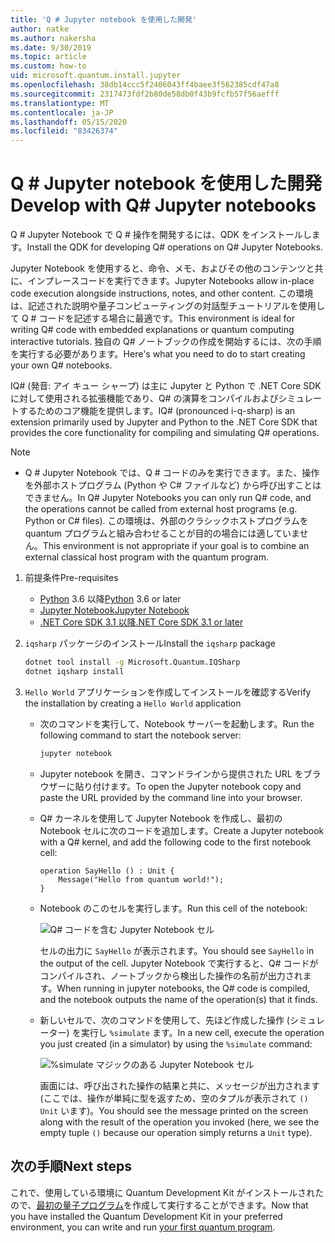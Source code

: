 ```yaml
---
title: 'Q # Jupyter notebook を使用した開発'
author: natke
ms.author: nakersha
ms.date: 9/30/2019
ms.topic: article
ms.custom: how-to
uid: microsoft.quantum.install.jupyter
ms.openlocfilehash: 38db14ccc5f2406043ff4baee3f562385cdf47a8
ms.sourcegitcommit: 2317473fdf2b80de58db0f43b9fcfb57f56aefff
ms.translationtype: MT
ms.contentlocale: ja-JP
ms.lasthandoff: 05/15/2020
ms.locfileid: "83426374"
---
```

# <a name="develop-with-q-jupyter-notebooks"></a><span data-ttu-id="531ad-102">Q # Jupyter notebook を使用した開発</span><span class="sxs-lookup"><span data-stu-id="531ad-102">Develop with Q# Jupyter notebooks</span></span>

<span data-ttu-id="531ad-103">Q # Jupyter Notebook で Q # 操作を開発するには、QDK をインストールします。</span><span class="sxs-lookup"><span data-stu-id="531ad-103">Install the QDK for developing Q# operations on Q# Jupyter Notebooks.</span></span>

<span data-ttu-id="531ad-104">Jupyter Notebook を使用すると、命令、メモ、およびその他のコンテンツと共に、インプレースコードを実行できます。</span><span class="sxs-lookup"><span data-stu-id="531ad-104">Jupyter Notebooks allow in-place code execution alongside instructions, notes, and other content.</span></span> <span data-ttu-id="531ad-105">この環境は、記述された説明や量子コンピューティングの対話型チュートリアルを使用して Q # コードを記述する場合に最適です。</span><span class="sxs-lookup"><span data-stu-id="531ad-105">This environment is ideal for writing Q# code with embedded explanations or quantum computing interactive tutorials.</span></span> <span data-ttu-id="531ad-106">独自の Q# ノートブックの作成を開始するには、次の手順を実行する必要があります。</span><span class="sxs-lookup"><span data-stu-id="531ad-106">Here's what you need to do to start creating your own Q# notebooks.</span></span>

<span data-ttu-id="531ad-107">IQ# (発音: アイ キュー シャープ) は主に Jupyter と Python で .NET Core SDK に対して使用される拡張機能であり、Q# の演算をコンパイルおよびシミュレートするためのコア機能を提供します。</span><span class="sxs-lookup"><span data-stu-id="531ad-107">IQ# (pronounced i-q-sharp) is an extension primarily used by Jupyter and Python to the .NET Core SDK that provides the core functionality for compiling and simulating Q# operations.</span></span>

> [!NOTE]
> * <span data-ttu-id="531ad-108">Q # Jupyter Notebook では、Q # コードのみを実行できます。また、操作を外部ホストプログラム (Python や C# ファイルなど) から呼び出すことはできません。</span><span class="sxs-lookup"><span data-stu-id="531ad-108">In Q# Jupyter Notebooks you can only run Q# code, and the operations cannot be called from external host programs (e.g. Python or C# files).</span></span> <span data-ttu-id="531ad-109">この環境は、外部のクラシックホストプログラムを quantum プログラムと組み合わせることが目的の場合には適していません。</span><span class="sxs-lookup"><span data-stu-id="531ad-109">This environment is not appropriate if your goal is to combine an external classical host program with the quantum program.</span></span>

1. <span data-ttu-id="531ad-110">前提条件</span><span class="sxs-lookup"><span data-stu-id="531ad-110">Pre-requisites</span></span>

    - <span data-ttu-id="531ad-111">[Python](https://www.python.org/downloads/) 3.6 以降</span><span class="sxs-lookup"><span data-stu-id="531ad-111">[Python](https://www.python.org/downloads/) 3.6 or later</span></span>
    - [<span data-ttu-id="531ad-112">Jupyter Notebook</span><span class="sxs-lookup"><span data-stu-id="531ad-112">Jupyter Notebook</span></span>](https://jupyter.readthedocs.io/en/latest/install.html)
    - [<span data-ttu-id="531ad-113">.NET Core SDK 3.1 以降</span><span class="sxs-lookup"><span data-stu-id="531ad-113">.NET Core SDK 3.1 or later</span></span>](https://www.microsoft.com/net/download)

1. <span data-ttu-id="531ad-114">`iqsharp` パッケージのインストール</span><span class="sxs-lookup"><span data-stu-id="531ad-114">Install the `iqsharp` package</span></span>

    ```bash
    dotnet tool install -g Microsoft.Quantum.IQSharp
    dotnet iqsharp install
    ```

1. <span data-ttu-id="531ad-115">`Hello World` アプリケーションを作成してインストールを確認する</span><span class="sxs-lookup"><span data-stu-id="531ad-115">Verify the installation by creating a `Hello World` application</span></span>

    - <span data-ttu-id="531ad-116">次のコマンドを実行して、Notebook サーバーを起動します。</span><span class="sxs-lookup"><span data-stu-id="531ad-116">Run the following command to start the notebook server:</span></span>

        ```bash
        jupyter notebook
        ```

    - <span data-ttu-id="531ad-117">Jupyter notebook を開き、コマンドラインから提供された URL をブラウザーに貼り付けます。</span><span class="sxs-lookup"><span data-stu-id="531ad-117">To open the Jupyter notebook copy and paste the URL provided by the command line into your browser.</span></span>

    - <span data-ttu-id="531ad-118">Q# カーネルを使用して Jupyter Notebook を作成し、最初の Notebook セルに次のコードを追加します。</span><span class="sxs-lookup"><span data-stu-id="531ad-118">Create a Jupyter notebook with a Q# kernel, and add the following code to the first notebook cell:</span></span>

        ```qsharp
        operation SayHello () : Unit {
            Message("Hello from quantum world!");
        }
        ```

    - <span data-ttu-id="531ad-119">Notebook のこのセルを実行します。</span><span class="sxs-lookup"><span data-stu-id="531ad-119">Run this cell of the notebook:</span></span>

        ![Q# コードを含む Jupyter Notebook セル](~/media/install-guide-jupyter.png)

        <span data-ttu-id="531ad-121">セルの出力に `SayHello` が表示されます。</span><span class="sxs-lookup"><span data-stu-id="531ad-121">You should see `SayHello` in the output of the cell.</span></span> <span data-ttu-id="531ad-122">Jupyter Notebook で実行すると、Q# コードがコンパイルされ、ノートブックから検出した操作の名前が出力されます。</span><span class="sxs-lookup"><span data-stu-id="531ad-122">When running in jupyter notebooks, the Q# code is compiled, and the notebook outputs the name of the operation(s) that it finds.</span></span>


    - <span data-ttu-id="531ad-123">新しいセルで、次のコマンドを使用して、先ほど作成した操作 (シミュレーター) を実行し `%simulate` ます。</span><span class="sxs-lookup"><span data-stu-id="531ad-123">In a new cell, execute the operation you just created (in a simulator) by using the `%simulate` command:</span></span>

        ![%simulate マジックのある Jupyter Notebook セル](~/media/install-guide-jupyter-simulate.png)

        <span data-ttu-id="531ad-125">画面には、呼び出された操作の結果と共に、メッセージが出力されます (ここでは、操作が単純に型を返すため、空のタプルが表示されて `()` `Unit` います)。</span><span class="sxs-lookup"><span data-stu-id="531ad-125">You should see the message printed on the screen along with the result of the operation you invoked (here, we see the empty tuple `()` because our operation simply returns a `Unit` type).</span></span>

## <a name="next-steps"></a><span data-ttu-id="531ad-126">次の手順</span><span class="sxs-lookup"><span data-stu-id="531ad-126">Next steps</span></span>

<span data-ttu-id="531ad-127">これで、使用している環境に Quantum Development Kit がインストールされたので、[最初の量子プログラム](xref:microsoft.quantum.quickstarts.qrng)を作成して実行することができます。</span><span class="sxs-lookup"><span data-stu-id="531ad-127">Now that you have installed the Quantum Development Kit in your preferred environment, you can write and run [your first quantum program](xref:microsoft.quantum.quickstarts.qrng).</span></span>
